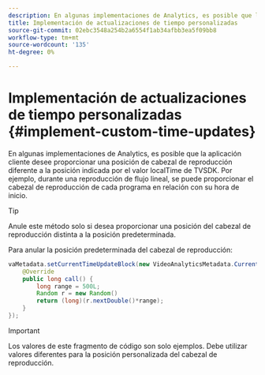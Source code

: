 ```yaml
---
description: En algunas implementaciones de Analytics, es posible que la aplicación cliente desee proporcionar una posición de cabezal de reproducción diferente a la posición indicada por el valor localTime de TVSDK. Por ejemplo, durante una reproducción de flujo lineal, se puede proporcionar el cabezal de reproducción de cada programa en relación con su hora de inicio.
title: Implementación de actualizaciones de tiempo personalizadas
source-git-commit: 02ebc3548a254b2a6554f1ab34afbb3ea5f09bb8
workflow-type: tm+mt
source-wordcount: '135'
ht-degree: 0%

---
```


# Implementación de actualizaciones de tiempo personalizadas {#implement-custom-time-updates}

En algunas implementaciones de Analytics, es posible que la aplicación cliente desee proporcionar una posición de cabezal de reproducción diferente a la posición indicada por el valor localTime de TVSDK. Por ejemplo, durante una reproducción de flujo lineal, se puede proporcionar el cabezal de reproducción de cada programa en relación con su hora de inicio.

>[!TIP]
>
>Anule este método solo si desea proporcionar una posición del cabezal de reproducción distinta a la posición predeterminada.

Para anular la posición predeterminada del cabezal de reproducción:

```java
vaMetadata.setCurrentTimeUpdateBlock(new VideoAnalyticsMetadata.CurrentTimeUpdateBlock() { 
    @Override 
    public long call() { 
        long range = 500L; 
        Random r = new Random() 
        return (long)(r.nextDouble()*range); 
    } 
});
```

>[!IMPORTANT]
>
>Los valores de este fragmento de código son solo ejemplos. Debe utilizar valores diferentes para la posición personalizada del cabezal de reproducción.
